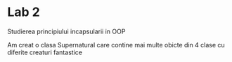 # Lab 2
Studierea principiului incapsularii in OOP

Am creat o clasa Supernatural care contine mai multe obicte din 4 clase cu diferite creaturi fantastice

